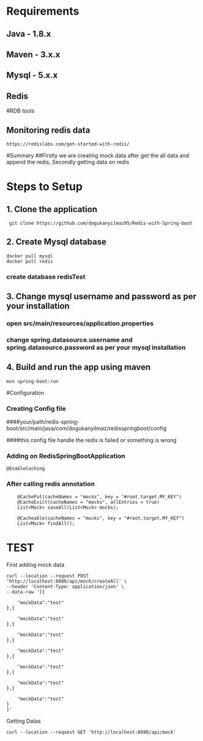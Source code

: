 # Requirements
## Java - 1.8.x

## Maven - 3.x.x

## Mysql - 5.x.x

## Redis

#RDB tools
## Monitoring redis data
```
https://redislabs.com/get-started-with-redis/
```

#Summary
##Firstly we are creating mock data after get the all data and append the redis, Secondly getting data on redis


# Steps to Setup
## 1. Clone the application
```
 git clone https://github.com/dogukanyilmaz95/Redis-with-Spring-boot
```

## 2. Create Mysql database
```
docker pull mysql
docker pull redis
```

### create database redisTest
## 3. Change mysql username and password as per your installation

### open src/main/resources/application.properties

### change spring.datasource.username and spring.datasource.password as per your mysql installation

## 4. Build and run the app using maven
```
mvn spring-boot:run
```


#Configuration
### Creating Config file 
####your/path/redis-spring-boot/src/main/java/com/dogukanyilmaz/redisspringboot/config

####this config file handle the redis is failed or something is wrong


### Adding on RedisSpringBootApplication
```
@EnableCaching
```

### After calling redis annotation
```
    @CachePut(cacheNames = "mocks", key = "#root.target.MY_KEY")
    @CacheEvict(cacheNames = "mocks", allEntries = true)
    List<Mock> saveAll(List<Mock> mocks);

    @Cacheable(cacheNames = "mocks", key = "#root.target.MY_KEY")
    List<Mock> findAll();
```


# TEST
First adding mock data
```
curl --location --request POST 'http://localhost:8080/api/mock/createAll' \
--header 'Content-Type: application/json' \
--data-raw '[{	
	
	"mockData":"test"
},{	

	"mockData":"test"
},{	
	
	"mockData":"test"
},{	
	
	"mockData":"test"
},{	

	"mockData":"test"
},{	
	
	"mockData":"test"
},{	
	
	"mockData":"test"
}
]'
```

Getting Datas

```
curl --location --request GET 'http://localhost:8080/api/mock'
```
